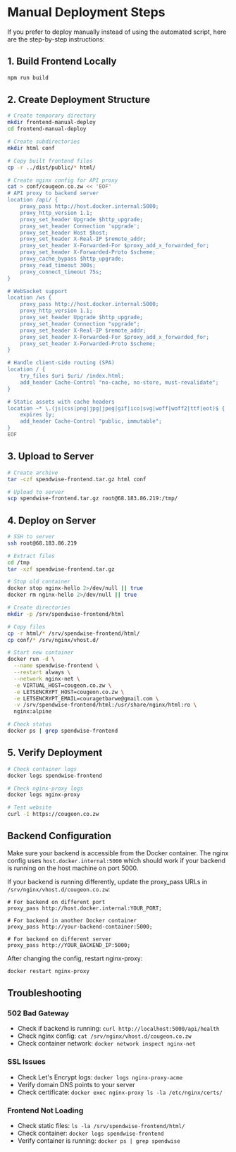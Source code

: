 # Manual Deployment Steps

If you prefer to deploy manually instead of using the automated script, here are the step-by-step instructions:

## 1. Build Frontend Locally
```bash
npm run build
```

## 2. Create Deployment Structure
```bash
# Create temporary directory
mkdir frontend-manual-deploy
cd frontend-manual-deploy

# Create subdirectories
mkdir html conf

# Copy built frontend files
cp -r ../dist/public/* html/

# Create nginx config for API proxy
cat > conf/cougeon.co.zw << 'EOF'
# API proxy to backend server
location /api/ {
    proxy_pass http://host.docker.internal:5000;
    proxy_http_version 1.1;
    proxy_set_header Upgrade $http_upgrade;
    proxy_set_header Connection 'upgrade';
    proxy_set_header Host $host;
    proxy_set_header X-Real-IP $remote_addr;
    proxy_set_header X-Forwarded-For $proxy_add_x_forwarded_for;
    proxy_set_header X-Forwarded-Proto $scheme;
    proxy_cache_bypass $http_upgrade;
    proxy_read_timeout 300s;
    proxy_connect_timeout 75s;
}

# WebSocket support
location /ws {
    proxy_pass http://host.docker.internal:5000;
    proxy_http_version 1.1;
    proxy_set_header Upgrade $http_upgrade;
    proxy_set_header Connection "upgrade";
    proxy_set_header X-Real-IP $remote_addr;
    proxy_set_header X-Forwarded-For $proxy_add_x_forwarded_for;
    proxy_set_header X-Forwarded-Proto $scheme;
}

# Handle client-side routing (SPA)
location / {
    try_files $uri $uri/ /index.html;
    add_header Cache-Control "no-cache, no-store, must-revalidate";
}

# Static assets with cache headers
location ~* \.(js|css|png|jpg|jpeg|gif|ico|svg|woff|woff2|ttf|eot)$ {
    expires 1y;
    add_header Cache-Control "public, immutable";
}
EOF
```

## 3. Upload to Server
```bash
# Create archive
tar -czf spendwise-frontend.tar.gz html conf

# Upload to server
scp spendwise-frontend.tar.gz root@68.183.86.219:/tmp/
```

## 4. Deploy on Server
```bash
# SSH to server
ssh root@68.183.86.219

# Extract files
cd /tmp
tar -xzf spendwise-frontend.tar.gz

# Stop old container
docker stop nginx-hello 2>/dev/null || true
docker rm nginx-hello 2>/dev/null || true

# Create directories
mkdir -p /srv/spendwise-frontend/html

# Copy files
cp -r html/* /srv/spendwise-frontend/html/
cp conf/* /srv/nginx/vhost.d/

# Start new container
docker run -d \
  --name spendwise-frontend \
  --restart always \
  --network nginx-net \
  -e VIRTUAL_HOST=cougeon.co.zw \
  -e LETSENCRYPT_HOST=cougeon.co.zw \
  -e LETSENCRYPT_EMAIL=couragetbarwe@gmail.com \
  -v /srv/spendwise-frontend/html:/usr/share/nginx/html:ro \
  nginx:alpine

# Check status
docker ps | grep spendwise-frontend
```

## 5. Verify Deployment
```bash
# Check container logs
docker logs spendwise-frontend

# Check nginx-proxy logs
docker logs nginx-proxy

# Test website
curl -I https://cougeon.co.zw
```

## Backend Configuration

Make sure your backend is accessible from the Docker container. The nginx config uses `host.docker.internal:5000` which should work if your backend is running on the host machine on port 5000.

If your backend is running differently, update the proxy_pass URLs in `/srv/nginx/vhost.d/cougeon.co.zw`:

```nginx
# For backend on different port
proxy_pass http://host.docker.internal:YOUR_PORT;

# For backend in another Docker container
proxy_pass http://your-backend-container:5000;

# For backend on different server
proxy_pass http://YOUR_BACKEND_IP:5000;
```

After changing the config, restart nginx-proxy:
```bash
docker restart nginx-proxy
```

## Troubleshooting

### 502 Bad Gateway
- Check if backend is running: `curl http://localhost:5000/api/health`
- Check nginx config: `cat /srv/nginx/vhost.d/cougeon.co.zw`
- Check container network: `docker network inspect nginx-net`

### SSL Issues
- Check Let's Encrypt logs: `docker logs nginx-proxy-acme`
- Verify domain DNS points to your server
- Check certificate: `docker exec nginx-proxy ls -la /etc/nginx/certs/`

### Frontend Not Loading
- Check static files: `ls -la /srv/spendwise-frontend/html/`
- Check container: `docker logs spendwise-frontend`
- Verify container is running: `docker ps | grep spendwise`
